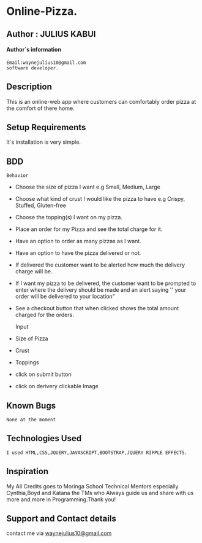 # Online-Pizza.

## Author : JULIUS KABUI

#### Author`s information
    Email:waynejulius10@gmail.com
    software developer.


## Description
This is an online-web app where customers can comfortably order pizza at the comfort of there home.

## Setup Requirements
It`s installation is very simple.

## BDD
    Behavior
* Choose the size of pizza I want e.g Small, Medium, Large
* Choose what kind of crust I would like the pizza to have e.g Crispy, Stuffed, Gluten-free
* Choose the topping(s) I want on my pizza.
* Place an order for my Pizza and see the total charge for it.
* Have an option to order as many pizzas as I want.
* Have an option to have the pizza delivered or not.
* If delivered the customer want to be alerted how much the delivery charge will be.
* If I want my pizza to be delivered, the customer want to be prompted to enter where the delivery should be made and an alert saying '' your order will be delivered to your location"
* See a checkout button that when clicked shows the total amount charged for the orders.

    Input
* Size of Pizza
* Crust
* Toppings
* click on submit button
* click on derivery clickable Image

## Known Bugs
    None at the moment

## Technologies Used
    I used HTML,CSS,JQUERY,JAVASCRIPT,BOOTSTRAP,JQUERY RIPPLE EFFECTS.

## Inspiration
My All Credits goes to Moringa School Technical Mentors especially Cynthia,Boyd and Katana the TMs who Always guide us and share with us more and more in Programming.Thank you!

## Support and Contact details
contact me via waynejulius10@gmail.com